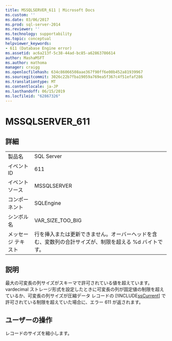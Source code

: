 ```yaml
---
title: MSSQLSERVER_611 | Microsoft Docs
ms.custom: ''
ms.date: 03/06/2017
ms.prod: sql-server-2014
ms.reviewer: ''
ms.technology: supportability
ms.topic: conceptual
helpviewer_keywords:
- 611 (Database Engine error)
ms.assetid: ac6a213f-5c38-44ad-bc85-a62863786614
author: MashaMSFT
ms.author: mathoma
manager: craigg
ms.openlocfilehash: 634c86066508aae367f90ff6e00b452a81939967
ms.sourcegitcommit: 3026c22b7fba19059a769ea5f367c4f51efaf286
ms.translationtype: MT
ms.contentlocale: ja-JP
ms.lasthandoff: 06/15/2019
ms.locfileid: "62867326"
---
```

# <a name="mssqlserver611"></a>MSSQLSERVER_611
    
## <a name="details"></a>詳細  
  
|||  
|-|-|  
|製品名|SQL Server|  
|イベント ID|611|  
|イベント ソース|MSSQLSERVER|  
|コンポーネント|SQLEngine|  
|シンボル名|VAR_SIZE_TOO_BIG|  
|メッセージ テキスト|行を挿入または更新できません。オーバーヘッドを含む、変数列の合計サイズが、制限を超える %d バイトです。|  
  
## <a name="explanation"></a>説明  
 最大の可変長の列サイズがスキーマで許可されている値を超えています。 vardecimal ストレージ形式を設定したときに可変長の列が固定値の制限を超えているか、可変長の列サイズが圧縮データ レコードの [!INCLUDE[ssCurrent](../../includes/sscurrent-md.md)] で許可されている制限を超えていた場合に、エラー 611 が返されます。  
  
## <a name="user-action"></a>ユーザーの操作  
 レコードのサイズを縮小します。  
  
  
